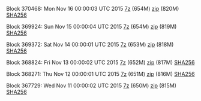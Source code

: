 Block 370468: Mon Nov 16 00:00:03 UTC 2015 [7z](https://transfer.sh/17urDV/bootstrap.dat.20151116.7z) (654M) [zip](https://transfer.sh/V0U79/bootstrap.dat.20151116.zip) (820M) [SHA256](https://transfer.sh/INOas/sha256.txt)

Block 369924: Sun Nov 15 00:00:04 UTC 2015 [7z](https://transfer.sh/XG69T/bootstrap.dat.20151115.7z) (654M) [zip](https://transfer.sh/vRsNy/bootstrap.dat.20151115.zip) (819M) [SHA256](https://transfer.sh/1dk7fy/sha256.txt)

Block 369372: Sat Nov 14 00:00:01 UTC 2015 [7z](https://transfer.sh/8odBp/bootstrap.dat.20151114.7z) (653M) [zip](https://transfer.sh/11FYB3/bootstrap.dat.20151114.zip) (818M) [SHA256](https://transfer.sh/knb2k/sha256.txt)

Block 368824: Fri Nov 13 00:00:02 UTC 2015 [7z](https://transfer.sh/QsGDi/bootstrap.dat.20151113.7z) (652M) [zip](https://transfer.sh/aunSz/bootstrap.dat.20151113.zip) (817M) [SHA256](https://transfer.sh/9vnK6/sha256.txt)

Block 368271: Thu Nov 12 00:00:01 UTC 2015 [7z](https://transfer.sh/488er/bootstrap.dat.20151112.7z) (651M) [zip](https://transfer.sh/YJSPa/bootstrap.dat.20151112.zip) (816M) [SHA256](https://transfer.sh/xVNS3/sha256.txt)

Block 367729: Wed Nov 11 00:00:02 UTC 2015 [7z](https://transfer.sh/uzJm9/bootstrap.dat.20151111.7z) (650M) [zip](https://transfer.sh/1c2hRe/bootstrap.dat.20151111.zip) (815M) [SHA256](https://transfer.sh/AQSgF/sha256.txt)
